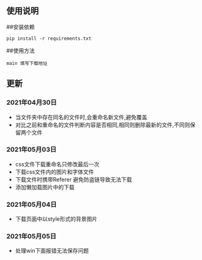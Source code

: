 ## 使用说明


##安装依赖

```
pip install -r requirements.txt
```

##使用方法
```
main 填写下载地址

```


## 更新

### 2021年04月30日

* 当文件夹中存在同名的文件时,会重命名新文件,避免覆盖
* 对比之前和重命名的文件判断内容是否相同,相同则删除最新的文件,不同则保留两个文件

### 2021年05月03日

* css文件下载重命名只修改最后一次
* 下载css文件内的图片和字体文件
* 下载文件时携带Referer 避免防盗链导致无法下载
* 添加懒加载图片中的下载

### 2021年05月04日
* 下载页面中以style形式的背景图片

### 2021年05月05日
* 处理win下面报错无法保存问题
